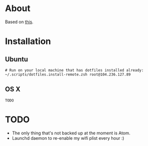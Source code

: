 # About

Based on [this](https://developer.atlassian.com/blog/2016/02/best-way-to-store-dotfiles-git-bare-repo/).

# Installation

## Ubuntu

```
# Run on your local machine that has dotfiles installed already:
~/.scripts/dotfiles.install-remote.zsh root@104.236.127.89
```

## OS X

```
TODO
```

# TODO

- The only thing that's not backed up at the moment is Atom.
- Launchd daemon to re-enable my wifi plist every hour :)
